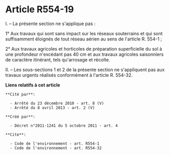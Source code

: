 # Article R554-19

I. – La présente section ne s'applique pas :

1° Aux travaux qui sont sans impact sur les réseaux souterrains et qui sont suffisamment éloignés de tout réseau aérien au
sens de l'article R. 554-1 ;

2° Aux travaux agricoles et horticoles de préparation superficielle du sol à une profondeur n'excédant pas 40 cm et aux
travaux agricoles saisonniers de caractère itinérant, tels qu'arrosage et récolte.

II. – Les sous-sections 1 et 2 de la présente section ne s'appliquent pas aux travaux urgents réalisés conformément à
l'article R. 554-32.

**Liens relatifs à cet article**

	**Cité par**:

	  - Arrêté du 23 décembre 2010 - art. 8 (V)
	  - Arrêté du 8 avril 2013 - art. 2 (V)

	**Créé par**:

	  - Décret n°2011-1241 du 5 octobre 2011 - art. 4

	**Cite**:

	  - Code de l'environnement - art. R554-1
	  - Code de l'environnement - art. R554-32
